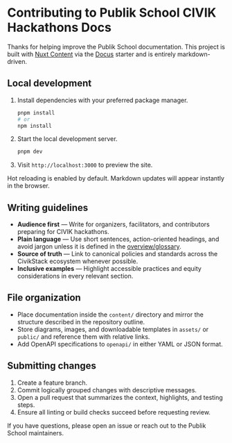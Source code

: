 # Contributing to Publik School CIVIK Hackathons Docs

Thanks for helping improve the Publik School documentation. This project is built with [Nuxt Content](https://content.nuxt.com) via the [Docus](https://docus.dev) starter and is entirely markdown-driven.

## Local development

1. Install dependencies with your preferred package manager.
   ```bash
   pnpm install
   # or
   npm install
   ```
2. Start the local development server.
   ```bash
   pnpm dev
   ```
3. Visit `http://localhost:3000` to preview the site.

Hot reloading is enabled by default. Markdown updates will appear instantly in the browser.

## Writing guidelines

- **Audience first** — Write for organizers, facilitators, and contributors preparing for CIVIK hackathons.
- **Plain language** — Use short sentences, action-oriented headings, and avoid jargon unless it is defined in the [overview/glossary](content/overview/glossary.md).
- **Source of truth** — Link to canonical policies and standards across the CivikStack ecosystem whenever possible.
- **Inclusive examples** — Highlight accessible practices and equity considerations in every relevant section.

## File organization

- Place documentation inside the `content/` directory and mirror the structure described in the repository outline.
- Store diagrams, images, and downloadable templates in `assets/` or `public/` and reference them with relative links.
- Add OpenAPI specifications to `openapi/` in either YAML or JSON format.

## Submitting changes

1. Create a feature branch.
2. Commit logically grouped changes with descriptive messages.
3. Open a pull request that summarizes the context, highlights, and testing steps.
4. Ensure all linting or build checks succeed before requesting review.

If you have questions, please open an issue or reach out to the Publik School maintainers.
